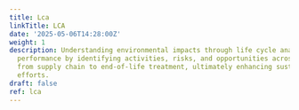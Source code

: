 ```yaml
---
title: Lca
linkTitle: LCA
date: '2025-05-06T14:28:00Z'
weight: 1
description: Understanding environmental impacts through life cycle analysis can improve
  performance by identifying activities, risks, and opportunities across various stages,
  from supply chain to end-of-life treatment, ultimately enhancing sustainability
  efforts.
draft: false
ref: lca
---
```


